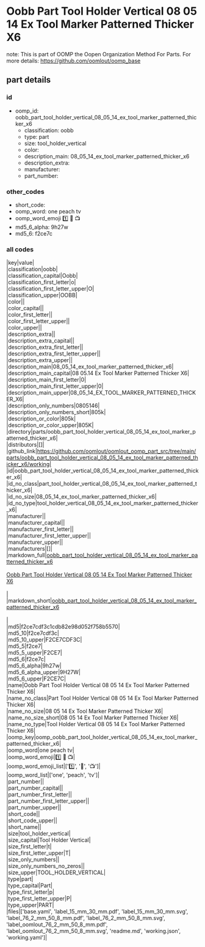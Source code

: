 # Oobb Part Tool Holder Vertical 08 05 14 Ex Tool Marker Patterned Thicker X6  

note: This is part of OOMP the Oopen Organization Method For Parts. For more details: https://github.com/oomlout/oomp_base

##  part details





### id
* oomp_id: oobb_part_tool_holder_vertical_08_05_14_ex_tool_marker_patterned_thicker_x6
  * classification: oobb
  * type: part
  * size: tool_holder_vertical
  * color: 
  * description_main: 08_05_14_ex_tool_marker_patterned_thicker_x6
  * description_extra: 
  * manufacturer: 
  * part_number: 

### other_codes
* short_code: 
* oomp_word: one peach tv
* oomp_word_emoji :one: :peach: :tv:
* md5_6_alpha: 9h27w
* md5_6: f2ce7c

### all codes 
|key|value|  
|classification|oobb|  
|classification_capital|Oobb|  
|classification_first_letter|o|  
|classification_first_letter_upper|O|  
|classification_upper|OOBB|  
|color||  
|color_capital||  
|color_first_letter||  
|color_first_letter_upper||  
|color_upper||  
|description_extra||  
|description_extra_capital||  
|description_extra_first_letter||  
|description_extra_first_letter_upper||  
|description_extra_upper||  
|description_main|08_05_14_ex_tool_marker_patterned_thicker_x6|  
|description_main_capital|08 05.14 Ex Tool Marker Patterned Thicker X6|  
|description_main_first_letter|0|  
|description_main_first_letter_upper|0|  
|description_main_upper|08_05_14_EX_TOOL_MARKER_PATTERNED_THICKER_X6|  
|description_only_numbers|0805146|  
|description_only_numbers_short|805k|  
|description_or_color|805k|  
|description_or_color_upper|805K|  
|directory|parts/oobb_part_tool_holder_vertical_08_05_14_ex_tool_marker_patterned_thicker_x6|  
|distributors|[]|  
|github_link|https://github.com/oomlout/oomlout_oomp_part_src/tree/main/parts/oobb_part_tool_holder_vertical_08_05_14_ex_tool_marker_patterned_thicker_x6/working|  
|id|oobb_part_tool_holder_vertical_08_05_14_ex_tool_marker_patterned_thicker_x6|  
|id_no_class|part_tool_holder_vertical_08_05_14_ex_tool_marker_patterned_thicker_x6|  
|id_no_size|08_05_14_ex_tool_marker_patterned_thicker_x6|  
|id_no_type|tool_holder_vertical_08_05_14_ex_tool_marker_patterned_thicker_x6|  
|manufacturer||  
|manufacturer_capital||  
|manufacturer_first_letter||  
|manufacturer_first_letter_upper||  
|manufacturer_upper||  
|manufacturers|[]|  
|markdown_full|[oobb_part_tool_holder_vertical_08_05_14_ex_tool_marker_patterned_thicker_x6](https://github.com/oomlout/oomlout_oomp_part_src/tree/main/parts/oobb_part_tool_holder_vertical_08_05_14_ex_tool_marker_patterned_thicker_x6/working)<br>[](https://github.com/oomlout/oomlout_oomp_part_src/tree/main/parts/oobb_part_tool_holder_vertical_08_05_14_ex_tool_marker_patterned_thicker_x6/working)<br>[Oobb Part Tool Holder Vertical 08 05 14 Ex Tool Marker Patterned Thicker X6](https://github.com/oomlout/oomlout_oomp_part_src/tree/main/parts/oobb_part_tool_holder_vertical_08_05_14_ex_tool_marker_patterned_thicker_x6/working)<br><br>|  
|markdown_short|[oobb_part_tool_holder_vertical_08_05_14_ex_tool_marker_patterned_thicker_x6](https://github.com/oomlout/oomlout_oomp_part_src/tree/main/parts/oobb_part_tool_holder_vertical_08_05_14_ex_tool_marker_patterned_thicker_x6/working)<br><br>|  
|md5|f2ce7cdf3c1cdb82e98d052f758b5570|  
|md5_10|f2ce7cdf3c|  
|md5_10_upper|F2CE7CDF3C|  
|md5_5|f2ce7|  
|md5_5_upper|F2CE7|  
|md5_6|f2ce7c|  
|md5_6_alpha|9h27w|  
|md5_6_alpha_upper|9H27W|  
|md5_6_upper|F2CE7C|  
|name|Oobb Part Tool Holder Vertical 08 05 14 Ex Tool Marker Patterned Thicker X6|  
|name_no_class|Part Tool Holder Vertical 08 05 14 Ex Tool Marker Patterned Thicker X6|  
|name_no_size|08 05 14 Ex Tool Marker Patterned Thicker X6|  
|name_no_size_short|08 05 14 Ex Tool Marker Patterned Thicker X6|  
|name_no_type|Tool Holder Vertical 08 05 14 Ex Tool Marker Patterned Thicker X6|  
|oomp_key|oomp_oobb_part_tool_holder_vertical_08_05_14_ex_tool_marker_patterned_thicker_x6|  
|oomp_word|one peach tv|  
|oomp_word_emoji|:one: :peach: :tv:|  
|oomp_word_emoji_list|[':one:', ':peach:', ':tv:']|  
|oomp_word_list|['one', 'peach', 'tv']|  
|part_number||  
|part_number_capital||  
|part_number_first_letter||  
|part_number_first_letter_upper||  
|part_number_upper||  
|short_code||  
|short_code_upper||  
|short_name||  
|size|tool_holder_vertical|  
|size_capital|Tool Holder Vertical|  
|size_first_letter|t|  
|size_first_letter_upper|T|  
|size_only_numbers||  
|size_only_numbers_no_zeros||  
|size_upper|TOOL_HOLDER_VERTICAL|  
|type|part|  
|type_capital|Part|  
|type_first_letter|p|  
|type_first_letter_upper|P|  
|type_upper|PART|  
|files|['base.yaml', 'label_15_mm_30_mm.pdf', 'label_15_mm_30_mm.svg', 'label_76_2_mm_50_8_mm.pdf', 'label_76_2_mm_50_8_mm.svg', 'label_oomlout_76_2_mm_50_8_mm.pdf', 'label_oomlout_76_2_mm_50_8_mm.svg', 'readme.md', 'working.json', 'working.yaml']|  

